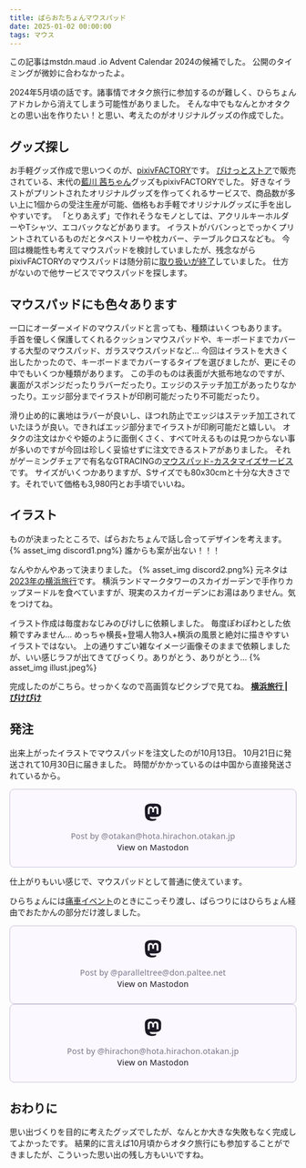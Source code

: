 ```yaml
---
title: ぱらおたちょんマウスパッド
date: 2025-01-02 00:00:00
tags: マウス
---
```


この記事はmstdn.maud .io Advent Calendar 2024の候補でした。
公開のタイミングが微妙に合わなかったよ。

<!-- more -->

2024年5月頃の話です。諸事情でオタク旅行に参加するのが難しく、ひらちょんアドカレから消えてしまう可能性がありました。
そんな中でもなんとかオタクとの思い出を作りたい！と思い、考えたのがオリジナルグッズの作成でした。

## グッズ探し
お手軽グッズ作成で思いつくのが、[pixivFACTORY](https://factory.pixiv.net/)です。
[ぴけっとストア](https://pikepikeid.booth.pm/)で販売されている、末代の[藍川 茜ちゃん](https://akane.blue/)グッズもpixivFACTORYでした。
好きなイラストがプリントされたオリジナルグッズを作ってくれるサービスで、商品数が多い上に1個からの受注生産が可能、価格もお手軽でオリジナルグッズに手を出しやすいです。
「とりあえず」で作れそうなモノとしては、アクリルキーホルダーやTシャツ、エコバックなどがあります。
イラストがババンっとでっかくプリントされているものだとタペストリーや枕カバー、テーブルクロスなども。
今回は機能性も考えてマウスパッドを検討していましたが、残念ながらpixivFACTORYのマウスパッドは随分前に[取り扱いが終了](pixivFACTOR)していました。
仕方がないので他サービスでマウスパッドを探します。

## マウスパッドにも色々あります
一口にオーダーメイドのマウスパッドと言っても、種類はいくつもあります。
手首を優しく保護してくれるクッションマウスパッドや、キーボードまでカバーする大型のマウスパッド、ガラスマウスパッドなど…
今回はイラストを大きく出したかったので、キーボードまでカバーするタイプを選びましたが、更にその中でもいくつか種類があります。
この手のものは表面が大抵布地なのですが、裏面がスポンジだったりラバーだったり。エッジのステッチ加工があったりなかったり。エッジ部分までイラストが印刷可能だったり不可能だったり。

滑り止め的に裏地はラバーが良いし、ほつれ防止でエッジはステッチ加工されていたほうが良い。できればエッジ部分までイラストが印刷可能だと嬉しい。
オタクの注文はかぐや姫のように面倒くさく、すべて叶えるものは見つからない事が多いのですが今回は珍しく妥協せずに注文できるストアがありました。
それがゲーミングチェアで有名なGTRACINGの[マウスパッド-カスタマイズサービス](https://gtracing.co.jp/products/gtracing-custom-mousepads?variant=42468193632451)です。
サイズがいくつかありますが、Sサイズでも80x30cmと十分な大きさです。それでいて価格も3,980円とお手頃でいいね。

## イラスト
ものが決まったところで、ぱらおたちょんで話し合ってデザインを考えます。
{% asset_img discord1.png%}
誰からも案が出ない！！！

なんやかんやあって決まりました。
{% asset_img discord2.png%}
元ネタは[2023年の横浜旅行](https://hinabita.com/2023/12/24/%e4%bb%8a%e5%b9%b4%e3%81%ae%e3%81%b1%e3%82%89%e3%81%bb%e3%81%9f%e3%81%8a%e3%81%9f%e3%81%a1%e3%82%87%e3%82%93%e3%81%be%e3%81%a8%e3%82%812023/#7)です。
横浜ランドマークタワーのスカイガーデンで手作りカップヌードルを食べていますが、現実のスカイガーデンにお湯はありません。気をつけてね。

イラスト作成は毎度おなじみのぴけしに依頼しました。
毎度ぽわぽわとした依頼ですみません…
めっちゃ横長+登場人物3人+横浜の風景と絶対に描きやすいイラストではない。
上の通りすごい雑なイメージ画像そのままで依頼しましたが、いい感じラフが出てきてびっくり。ありがとう、ありがとう…
{% asset_img illust.jpeg%}

完成したのがこちら。せっかくなので高画質なピクシブで見てね。
**[横浜旅行 | ぴけぴけ ](https://www.pixiv.net/artworks/125634203 )**

## 発注
出来上がったイラストでマウスパッドを注文したのが10月13日。
10月21日に発送されて10月30日に届きました。
時間がかかっているのは中国から直接発送されているから。

<blockquote class="mastodon-embed" data-embed-url="https://hota.hirachon.otakan.jp/@otakan/113757827361964594/embed" style="background: #FCF8FF; border-radius: 8px; border: 1px solid #C9C4DA; margin: 0; max-width: 540px; min-width: 270px; overflow: hidden; padding: 0;"> <a href="https://hota.hirachon.otakan.jp/@otakan/113757827361964594" target="_blank" style="align-items: center; color: #1C1A25; display: flex; flex-direction: column; font-family: system-ui, -apple-system, BlinkMacSystemFont, 'Segoe UI', Oxygen, Ubuntu, Cantarell, 'Fira Sans', 'Droid Sans', 'Helvetica Neue', Roboto, sans-serif; font-size: 14px; justify-content: center; letter-spacing: 0.25px; line-height: 20px; padding: 24px; text-decoration: none;"> <svg xmlns="http://www.w3.org/2000/svg" xmlns:xlink="http://www.w3.org/1999/xlink" width="32" height="32" viewBox="0 0 79 75"><path d="M74.7135 16.6043C73.6199 8.54587 66.5351 2.19527 58.1366 0.964691C56.7196 0.756754 51.351 0 38.9148 0H38.822C26.3824 0 23.7135 0.756754 22.2966 0.964691C14.1319 2.16118 6.67571 7.86752 4.86669 16.0214C3.99657 20.0369 3.90371 24.4888 4.06535 28.5726C4.29578 34.4289 4.34049 40.275 4.877 46.1075C5.24791 49.9817 5.89495 53.8251 6.81328 57.6088C8.53288 64.5968 15.4938 70.4122 22.3138 72.7848C29.6155 75.259 37.468 75.6697 44.9919 73.971C45.8196 73.7801 46.6381 73.5586 47.4475 73.3063C49.2737 72.7302 51.4164 72.086 52.9915 70.9542C53.0131 70.9384 53.0308 70.9178 53.0433 70.8942C53.0558 70.8706 53.0628 70.8445 53.0637 70.8179V65.1661C53.0634 65.1412 53.0574 65.1167 53.0462 65.0944C53.035 65.0721 53.0189 65.0525 52.9992 65.0371C52.9794 65.0218 52.9564 65.011 52.9318 65.0056C52.9073 65.0002 52.8819 65.0003 52.8574 65.0059C48.0369 66.1472 43.0971 66.7193 38.141 66.7103C29.6118 66.7103 27.3178 62.6981 26.6609 61.0278C26.1329 59.5842 25.7976 58.0784 25.6636 56.5486C25.6622 56.5229 25.667 56.4973 25.6775 56.4738C25.688 56.4502 25.7039 56.4295 25.724 56.4132C25.7441 56.397 25.7678 56.3856 25.7931 56.3801C25.8185 56.3746 25.8448 56.3751 25.8699 56.3816C30.6101 57.5151 35.4693 58.0873 40.3455 58.086C41.5183 58.086 42.6876 58.086 43.8604 58.0553C48.7647 57.919 53.9339 57.6701 58.7591 56.7361C58.8794 56.7123 58.9998 56.6918 59.103 56.6611C66.7139 55.2124 73.9569 50.665 74.6929 39.1501C74.7204 38.6967 74.7892 34.4016 74.7892 33.9312C74.7926 32.3325 75.3085 22.5901 74.7135 16.6043ZM62.9996 45.3371H54.9966V25.9069C54.9966 21.8163 53.277 19.7302 49.7793 19.7302C45.9343 19.7302 44.0083 22.1981 44.0083 27.0727V37.7082H36.0534V27.0727C36.0534 22.1981 34.124 19.7302 30.279 19.7302C26.8019 19.7302 25.0651 21.8163 25.0617 25.9069V45.3371H17.0656V25.3172C17.0656 21.2266 18.1191 17.9769 20.2262 15.568C22.3998 13.1648 25.2509 11.9308 28.7898 11.9308C32.8859 11.9308 35.9812 13.492 38.0447 16.6111L40.036 19.9245L42.0308 16.6111C44.0943 13.492 47.1896 11.9308 51.2788 11.9308C54.8143 11.9308 57.6654 13.1648 59.8459 15.568C61.9529 17.9746 63.0065 21.2243 63.0065 25.3172L62.9996 45.3371Z" fill="currentColor"/></svg> <div style="color: #787588; margin-top: 16px;">Post by @otakan@hota.hirachon.otakan.jp</div> <div style="font-weight: 500;">View on Mastodon</div> </a> </blockquote> <script data-allowed-prefixes="https://hota.hirachon.otakan.jp/" async src="https://hota.hirachon.otakan.jp/embed.js"></script>

仕上がりもいい感じで、マウスパッドとして普通に使えています。

ひらちょんには[痛車イベント](https://hinabita.com/2024/12/24/advent2024/#11)のときにこっそり渡し、ぱらつりにはひらちょん経由でおたかんの部分だけ渡しました。
<blockquote class="mastodon-embed" data-embed-url="https://don.paltee.net/@paralleltree/113725888970100053/embed" style="background: #FCF8FF; border-radius: 8px; border: 1px solid #C9C4DA; margin: 0; max-width: 540px; min-width: 270px; overflow: hidden; padding: 0;"> <a href="https://don.paltee.net/@paralleltree/113725888970100053" target="_blank" style="align-items: center; color: #1C1A25; display: flex; flex-direction: column; font-family: system-ui, -apple-system, BlinkMacSystemFont, 'Segoe UI', Oxygen, Ubuntu, Cantarell, 'Fira Sans', 'Droid Sans', 'Helvetica Neue', Roboto, sans-serif; font-size: 14px; justify-content: center; letter-spacing: 0.25px; line-height: 20px; padding: 24px; text-decoration: none;"> <svg xmlns="http://www.w3.org/2000/svg" xmlns:xlink="http://www.w3.org/1999/xlink" width="32" height="32" viewBox="0 0 79 75"><path d="M74.7135 16.6043C73.6199 8.54587 66.5351 2.19527 58.1366 0.964691C56.7196 0.756754 51.351 0 38.9148 0H38.822C26.3824 0 23.7135 0.756754 22.2966 0.964691C14.1319 2.16118 6.67571 7.86752 4.86669 16.0214C3.99657 20.0369 3.90371 24.4888 4.06535 28.5726C4.29578 34.4289 4.34049 40.275 4.877 46.1075C5.24791 49.9817 5.89495 53.8251 6.81328 57.6088C8.53288 64.5968 15.4938 70.4122 22.3138 72.7848C29.6155 75.259 37.468 75.6697 44.9919 73.971C45.8196 73.7801 46.6381 73.5586 47.4475 73.3063C49.2737 72.7302 51.4164 72.086 52.9915 70.9542C53.0131 70.9384 53.0308 70.9178 53.0433 70.8942C53.0558 70.8706 53.0628 70.8445 53.0637 70.8179V65.1661C53.0634 65.1412 53.0574 65.1167 53.0462 65.0944C53.035 65.0721 53.0189 65.0525 52.9992 65.0371C52.9794 65.0218 52.9564 65.011 52.9318 65.0056C52.9073 65.0002 52.8819 65.0003 52.8574 65.0059C48.0369 66.1472 43.0971 66.7193 38.141 66.7103C29.6118 66.7103 27.3178 62.6981 26.6609 61.0278C26.1329 59.5842 25.7976 58.0784 25.6636 56.5486C25.6622 56.5229 25.667 56.4973 25.6775 56.4738C25.688 56.4502 25.7039 56.4295 25.724 56.4132C25.7441 56.397 25.7678 56.3856 25.7931 56.3801C25.8185 56.3746 25.8448 56.3751 25.8699 56.3816C30.6101 57.5151 35.4693 58.0873 40.3455 58.086C41.5183 58.086 42.6876 58.086 43.8604 58.0553C48.7647 57.919 53.9339 57.6701 58.7591 56.7361C58.8794 56.7123 58.9998 56.6918 59.103 56.6611C66.7139 55.2124 73.9569 50.665 74.6929 39.1501C74.7204 38.6967 74.7892 34.4016 74.7892 33.9312C74.7926 32.3325 75.3085 22.5901 74.7135 16.6043ZM62.9996 45.3371H54.9966V25.9069C54.9966 21.8163 53.277 19.7302 49.7793 19.7302C45.9343 19.7302 44.0083 22.1981 44.0083 27.0727V37.7082H36.0534V27.0727C36.0534 22.1981 34.124 19.7302 30.279 19.7302C26.8019 19.7302 25.0651 21.8163 25.0617 25.9069V45.3371H17.0656V25.3172C17.0656 21.2266 18.1191 17.9769 20.2262 15.568C22.3998 13.1648 25.2509 11.9308 28.7898 11.9308C32.8859 11.9308 35.9812 13.492 38.0447 16.6111L40.036 19.9245L42.0308 16.6111C44.0943 13.492 47.1896 11.9308 51.2788 11.9308C54.8143 11.9308 57.6654 13.1648 59.8459 15.568C61.9529 17.9746 63.0065 21.2243 63.0065 25.3172L62.9996 45.3371Z" fill="currentColor"/></svg> <div style="color: #787588; margin-top: 16px;">Post by @paralleltree@don.paltee.net</div> <div style="font-weight: 500;">View on Mastodon</div> </a> </blockquote> <script data-allowed-prefixes="https://don.paltee.net/" async src="https://don.paltee.net/embed.js"></script>

<blockquote class="mastodon-embed" data-embed-url="https://hota.hirachon.otakan.jp/@hirachon/113732344374927359/embed" style="background: #FCF8FF; border-radius: 8px; border: 1px solid #C9C4DA; margin: 0; max-width: 540px; min-width: 270px; overflow: hidden; padding: 0;"> <a href="https://hota.hirachon.otakan.jp/@hirachon/113732344374927359" target="_blank" style="align-items: center; color: #1C1A25; display: flex; flex-direction: column; font-family: system-ui, -apple-system, BlinkMacSystemFont, 'Segoe UI', Oxygen, Ubuntu, Cantarell, 'Fira Sans', 'Droid Sans', 'Helvetica Neue', Roboto, sans-serif; font-size: 14px; justify-content: center; letter-spacing: 0.25px; line-height: 20px; padding: 24px; text-decoration: none;"> <svg xmlns="http://www.w3.org/2000/svg" xmlns:xlink="http://www.w3.org/1999/xlink" width="32" height="32" viewBox="0 0 79 75"><path d="M74.7135 16.6043C73.6199 8.54587 66.5351 2.19527 58.1366 0.964691C56.7196 0.756754 51.351 0 38.9148 0H38.822C26.3824 0 23.7135 0.756754 22.2966 0.964691C14.1319 2.16118 6.67571 7.86752 4.86669 16.0214C3.99657 20.0369 3.90371 24.4888 4.06535 28.5726C4.29578 34.4289 4.34049 40.275 4.877 46.1075C5.24791 49.9817 5.89495 53.8251 6.81328 57.6088C8.53288 64.5968 15.4938 70.4122 22.3138 72.7848C29.6155 75.259 37.468 75.6697 44.9919 73.971C45.8196 73.7801 46.6381 73.5586 47.4475 73.3063C49.2737 72.7302 51.4164 72.086 52.9915 70.9542C53.0131 70.9384 53.0308 70.9178 53.0433 70.8942C53.0558 70.8706 53.0628 70.8445 53.0637 70.8179V65.1661C53.0634 65.1412 53.0574 65.1167 53.0462 65.0944C53.035 65.0721 53.0189 65.0525 52.9992 65.0371C52.9794 65.0218 52.9564 65.011 52.9318 65.0056C52.9073 65.0002 52.8819 65.0003 52.8574 65.0059C48.0369 66.1472 43.0971 66.7193 38.141 66.7103C29.6118 66.7103 27.3178 62.6981 26.6609 61.0278C26.1329 59.5842 25.7976 58.0784 25.6636 56.5486C25.6622 56.5229 25.667 56.4973 25.6775 56.4738C25.688 56.4502 25.7039 56.4295 25.724 56.4132C25.7441 56.397 25.7678 56.3856 25.7931 56.3801C25.8185 56.3746 25.8448 56.3751 25.8699 56.3816C30.6101 57.5151 35.4693 58.0873 40.3455 58.086C41.5183 58.086 42.6876 58.086 43.8604 58.0553C48.7647 57.919 53.9339 57.6701 58.7591 56.7361C58.8794 56.7123 58.9998 56.6918 59.103 56.6611C66.7139 55.2124 73.9569 50.665 74.6929 39.1501C74.7204 38.6967 74.7892 34.4016 74.7892 33.9312C74.7926 32.3325 75.3085 22.5901 74.7135 16.6043ZM62.9996 45.3371H54.9966V25.9069C54.9966 21.8163 53.277 19.7302 49.7793 19.7302C45.9343 19.7302 44.0083 22.1981 44.0083 27.0727V37.7082H36.0534V27.0727C36.0534 22.1981 34.124 19.7302 30.279 19.7302C26.8019 19.7302 25.0651 21.8163 25.0617 25.9069V45.3371H17.0656V25.3172C17.0656 21.2266 18.1191 17.9769 20.2262 15.568C22.3998 13.1648 25.2509 11.9308 28.7898 11.9308C32.8859 11.9308 35.9812 13.492 38.0447 16.6111L40.036 19.9245L42.0308 16.6111C44.0943 13.492 47.1896 11.9308 51.2788 11.9308C54.8143 11.9308 57.6654 13.1648 59.8459 15.568C61.9529 17.9746 63.0065 21.2243 63.0065 25.3172L62.9996 45.3371Z" fill="currentColor"/></svg> <div style="color: #787588; margin-top: 16px;">Post by @hirachon@hota.hirachon.otakan.jp</div> <div style="font-weight: 500;">View on Mastodon</div> </a> </blockquote> <script data-allowed-prefixes="https://hota.hirachon.otakan.jp/" async src="https://hota.hirachon.otakan.jp/embed.js"></script>

## おわりに
思い出づくりを目的に考えたグッズでしたが、なんとか大きな失敗もなく完成してよかったです。
結果的に言えば10月頃からオタク旅行にも参加することができましたが、こういった思い出の残し方もいいですね。